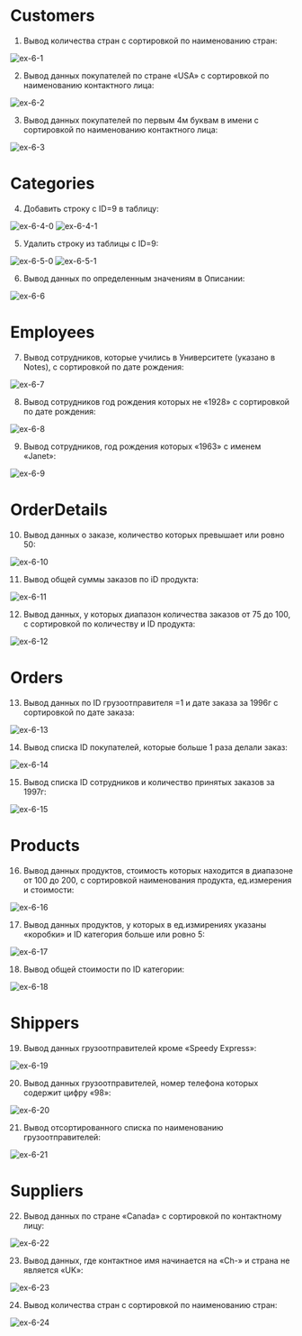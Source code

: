 # Customers

1. Вывод количества стран с сортировкой по наименованию стран:

![ex-6-1](/src/Image4ex6/ex-6-1.png)

2. Вывод данных покупателей по стране «USA» с сортировкой по наименованию контактного лица: 

![ex-6-2](/src/Image4ex6/ex-6-2.png)

3. Вывод данных покупателей по первым 4м буквам в имени с сортировкой по наименованию контактного лица: 

![ex-6-3](/src/Image4ex6/ex-6-3.png)

# Categories

4.  Добавить строку с ID=9 в таблицу:

![ex-6-4-0](/src/Image4ex6/ex-6-4-0.jpeg)
![ex-6-4-1](/src/Image4ex6/ex-6-4-1.jpeg)


5. Удалить строку из таблицы с ID=9:

![ex-6-5-0](/src/Image4ex6/ex-6-5-0.jpeg)
![ex-6-5-1](/src/Image4ex6/ex-6-5-1.jpeg)

6. Вывод данных по определенным значениям в Описании: 

![ex-6-6](/src/Image4ex6/ex-6-6.png)

# Employees

7. Вывод сотрудников, которые учились в Университете (указано в Notes), с сортировкой по дате рождения:

![ex-6-7](/src/Image4ex6/ex-6-7.png)

8. Вывод сотрудников год рождения которых не «1928» с сортировкой по дате рождения:

![ex-6-8](/src/Image4ex6/ex-6-8.png)

9. Вывод сотрудников, год рождения которых «1963» с именем «Janet»:

![ex-6-9](/src/Image4ex6/ex-6-9.png)

# OrderDetails

10.  Вывод данных о заказе, количество которых превышает или ровно 50:

![ex-6-10](/src/Image4ex6/ex-6-10.png)

11. Вывод общей суммы заказов по iD продукта:

![ex-6-11](/src/Image4ex6/ex-6-11.png)

12. Вывод данных, у которых диапазон количества заказов от 75 до 100, с сортировкой по количеству и ID продукта:

![ex-6-12](/src/Image4ex6/ex-6-12.png)

# Orders

13.  Вывод данных по ID грузоотправителя =1 и дате заказа за 1996г с сортировкой по дате заказа:

![ex-6-13](/src/Image4ex6/ex-6-13.png)

14.  Вывод списка ID покупателей, которые больше 1 раза делали заказ: 

![ex-6-14](/src/Image4ex6/ex-6-14.png)

15. Вывод списка ID сотрудников и количество принятых заказов за 1997г:

![ex-6-15](/src/Image4ex6/ex-6-15.png)

# Products 

16. Вывод данных продуктов, стоимость которых находится в диапазоне от 100 до 200, с сортировкой наименования продукта, ед.измерения и стоимости:

![ex-6-16](/src/Image4ex6/ex-6-16.png)

17. Вывод данных продуктов, у которых в ед.измирениях указаны «коробки» и ID категория  больше или ровно 5:  

![ex-6-17](/src/Image4ex6/ex-6-17.png)

18.  Вывод общей стоимости по ID категории:

![ex-6-18](/src/Image4ex6/ex-6-18.png)

# Shippers

19. Вывод данных грузоотправителей кроме «Speedy Express»:
 
![ex-6-19](/src/Image4ex6/ex-6-19.png)

20. Вывод данных грузоотправителей, номер телефона которых содержит цифру «98»:

![ex-6-20](/src/Image4ex6/ex-6-20.png)

21. Вывод отсортированного списка по наименованию грузоотправителей: 

![ex-6-21](/src/Image4ex6/ex-6-21.png)

# Suppliers


22. Вывод данных по стране «Canada» с сортировкой по контактному лицу:

![ex-6-22](/src/Image4ex6/ex-6-22.png)

23. Вывод данных, где контактное имя начинается на «Ch-» и страна не является «UK»:

![ex-6-23](/src/Image4ex6/ex-6-23.png)

24. Вывод количества стран с сортировкой по наименованию стран: 

![ex-6-24](/src/Image4ex6/ex-6-24.png)


